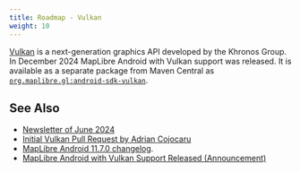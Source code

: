```yaml
---
title: Roadmap - Vulkan
weight: 10
---
```


[Vulkan](https://www.vulkan.org/) is a next-generation graphics API developed by the Khronos Group. In December 2024 MapLibre Android with Vulkan support was released. It is available as a separate package from Maven Central as [`org.maplibre.gl:android-sdk-vulkan`](https://central.sonatype.com/artifact/org.maplibre.gl/android-sdk-vulkan).

## See Also

- [Newsletter of June 2024](/news/2024-06-30-maplibre-newsletter-june-2024/#maplibre-native)
- [Initial Vulkan Pull Request by Adrian Cojocaru](https://github.com/maplibre/maplibre-native/pull/2564)
- [MapLibre Android 11.7.0 changelog](https://github.com/maplibre/maplibre-native/releases/tag/android-v11.7.0).
- [MapLibre Android with Vulkan Support Released (Announcement)](/news/2024-12-12-maplibre-android-vulkan)
